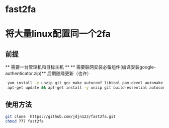 # fast2fa
# 将大量linux配置同一个2fa

## 前提
** 需要一台管理机和目标主机 **
** 需要联网安装必备组件(编译安装google-authenticator.zip)**
后期随缘更新（也许）

```bash
 yum install -y unzip git gcc make autoconf libtool pam-devel automake
 apt-get update && apt-get install -y unzip git build-essential autoconf libtool automake libpam0g-dev 
```



## 使用方法

```bash
git clone  https://github.com/jdjn123/fast2fa.git
chmod 777 fast2fa

```
